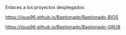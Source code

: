 Enlaces a los proyectos desplegados:

https://jjsus96.github.io/Bastionado/Bastionado-BIOS

https://jjsus96.github.io/Bastionado/Bastionado-GRUB
